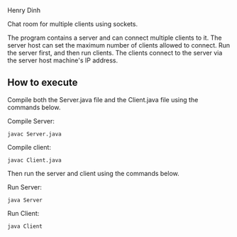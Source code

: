 Henry Dinh

Chat room for multiple clients using sockets.

The program contains a server and can connect multiple clients to it. The server host can set the maximum number of clients allowed to connect. Run the server first, and then run clients. The clients connect to the server via the server host machine's IP address.

## How to execute
Compile both the Server.java file and the Client.java file using the commands below.

Compile Server:
```
javac Server.java
```
Compile client:
```
javac Client.java
```

Then run the server and client using the commands below.

Run Server:
```
java Server
```
Run Client:
```
java Client
```
